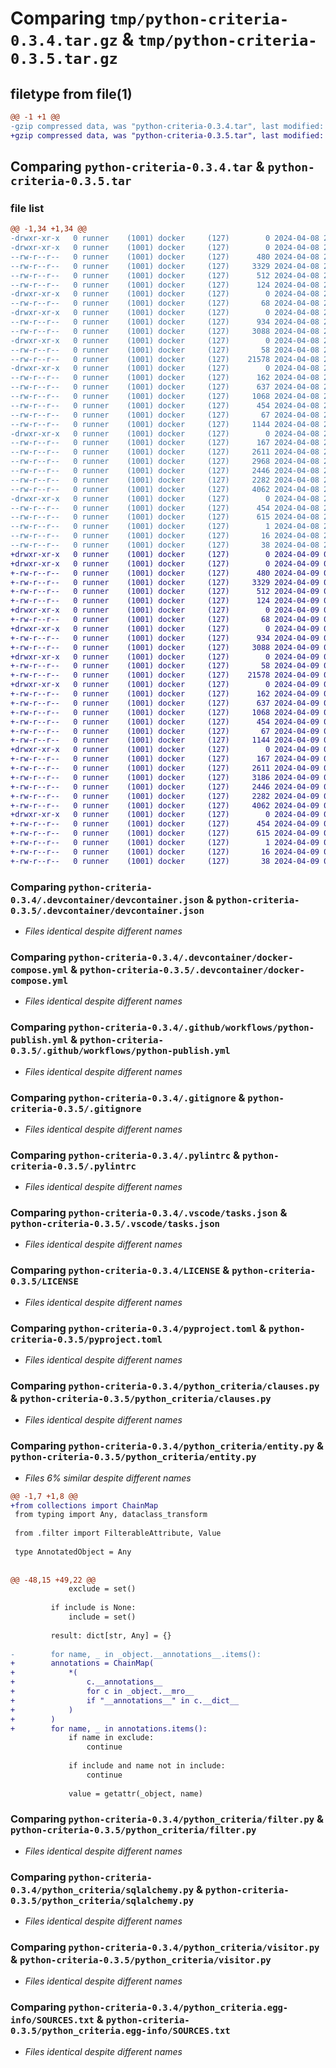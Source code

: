 # Comparing `tmp/python-criteria-0.3.4.tar.gz` & `tmp/python-criteria-0.3.5.tar.gz`

## filetype from file(1)

```diff
@@ -1 +1 @@
-gzip compressed data, was "python-criteria-0.3.4.tar", last modified: Mon Apr  8 23:01:39 2024, max compression
+gzip compressed data, was "python-criteria-0.3.5.tar", last modified: Tue Apr  9 00:21:23 2024, max compression
```

## Comparing `python-criteria-0.3.4.tar` & `python-criteria-0.3.5.tar`

### file list

```diff
@@ -1,34 +1,34 @@
-drwxr-xr-x   0 runner    (1001) docker     (127)        0 2024-04-08 23:01:38.996851 python-criteria-0.3.4/
-drwxr-xr-x   0 runner    (1001) docker     (127)        0 2024-04-08 23:01:38.992851 python-criteria-0.3.4/.devcontainer/
--rw-r--r--   0 runner    (1001) docker     (127)      480 2024-04-08 23:01:33.000000 python-criteria-0.3.4/.devcontainer/Dockerfile
--rw-r--r--   0 runner    (1001) docker     (127)     3329 2024-04-08 23:01:33.000000 python-criteria-0.3.4/.devcontainer/devcontainer.json
--rw-r--r--   0 runner    (1001) docker     (127)      512 2024-04-08 23:01:33.000000 python-criteria-0.3.4/.devcontainer/docker-compose.yml
--rw-r--r--   0 runner    (1001) docker     (127)      124 2024-04-08 23:01:33.000000 python-criteria-0.3.4/.devcontainer/postCreateCommand.sh
-drwxr-xr-x   0 runner    (1001) docker     (127)        0 2024-04-08 23:01:38.992851 python-criteria-0.3.4/.github/
--rw-r--r--   0 runner    (1001) docker     (127)       68 2024-04-08 23:01:33.000000 python-criteria-0.3.4/.github/CODEOWNERS
-drwxr-xr-x   0 runner    (1001) docker     (127)        0 2024-04-08 23:01:38.996851 python-criteria-0.3.4/.github/workflows/
--rw-r--r--   0 runner    (1001) docker     (127)      934 2024-04-08 23:01:33.000000 python-criteria-0.3.4/.github/workflows/python-publish.yml
--rw-r--r--   0 runner    (1001) docker     (127)     3088 2024-04-08 23:01:33.000000 python-criteria-0.3.4/.gitignore
-drwxr-xr-x   0 runner    (1001) docker     (127)        0 2024-04-08 23:01:38.996851 python-criteria-0.3.4/.husky/
--rw-r--r--   0 runner    (1001) docker     (127)       58 2024-04-08 23:01:33.000000 python-criteria-0.3.4/.husky/pre-commit
--rw-r--r--   0 runner    (1001) docker     (127)    21578 2024-04-08 23:01:33.000000 python-criteria-0.3.4/.pylintrc
-drwxr-xr-x   0 runner    (1001) docker     (127)        0 2024-04-08 23:01:38.996851 python-criteria-0.3.4/.vscode/
--rw-r--r--   0 runner    (1001) docker     (127)      162 2024-04-08 23:01:33.000000 python-criteria-0.3.4/.vscode/extensions.json
--rw-r--r--   0 runner    (1001) docker     (127)      637 2024-04-08 23:01:33.000000 python-criteria-0.3.4/.vscode/tasks.json
--rw-r--r--   0 runner    (1001) docker     (127)     1068 2024-04-08 23:01:33.000000 python-criteria-0.3.4/LICENSE
--rw-r--r--   0 runner    (1001) docker     (127)      454 2024-04-08 23:01:38.996851 python-criteria-0.3.4/PKG-INFO
--rw-r--r--   0 runner    (1001) docker     (127)       67 2024-04-08 23:01:33.000000 python-criteria-0.3.4/README.md
--rw-r--r--   0 runner    (1001) docker     (127)     1144 2024-04-08 23:01:33.000000 python-criteria-0.3.4/pyproject.toml
-drwxr-xr-x   0 runner    (1001) docker     (127)        0 2024-04-08 23:01:38.996851 python-criteria-0.3.4/python_criteria/
--rw-r--r--   0 runner    (1001) docker     (127)      167 2024-04-08 23:01:33.000000 python-criteria-0.3.4/python_criteria/__init__.py
--rw-r--r--   0 runner    (1001) docker     (127)     2611 2024-04-08 23:01:33.000000 python-criteria-0.3.4/python_criteria/clauses.py
--rw-r--r--   0 runner    (1001) docker     (127)     2968 2024-04-08 23:01:33.000000 python-criteria-0.3.4/python_criteria/entity.py
--rw-r--r--   0 runner    (1001) docker     (127)     2446 2024-04-08 23:01:33.000000 python-criteria-0.3.4/python_criteria/filter.py
--rw-r--r--   0 runner    (1001) docker     (127)     2282 2024-04-08 23:01:33.000000 python-criteria-0.3.4/python_criteria/sqlalchemy.py
--rw-r--r--   0 runner    (1001) docker     (127)     4062 2024-04-08 23:01:33.000000 python-criteria-0.3.4/python_criteria/visitor.py
-drwxr-xr-x   0 runner    (1001) docker     (127)        0 2024-04-08 23:01:38.996851 python-criteria-0.3.4/python_criteria.egg-info/
--rw-r--r--   0 runner    (1001) docker     (127)      454 2024-04-08 23:01:38.000000 python-criteria-0.3.4/python_criteria.egg-info/PKG-INFO
--rw-r--r--   0 runner    (1001) docker     (127)      615 2024-04-08 23:01:38.000000 python-criteria-0.3.4/python_criteria.egg-info/SOURCES.txt
--rw-r--r--   0 runner    (1001) docker     (127)        1 2024-04-08 23:01:38.000000 python-criteria-0.3.4/python_criteria.egg-info/dependency_links.txt
--rw-r--r--   0 runner    (1001) docker     (127)       16 2024-04-08 23:01:38.000000 python-criteria-0.3.4/python_criteria.egg-info/top_level.txt
--rw-r--r--   0 runner    (1001) docker     (127)       38 2024-04-08 23:01:38.996851 python-criteria-0.3.4/setup.cfg
+drwxr-xr-x   0 runner    (1001) docker     (127)        0 2024-04-09 00:21:23.011006 python-criteria-0.3.5/
+drwxr-xr-x   0 runner    (1001) docker     (127)        0 2024-04-09 00:21:23.011006 python-criteria-0.3.5/.devcontainer/
+-rw-r--r--   0 runner    (1001) docker     (127)      480 2024-04-09 00:21:18.000000 python-criteria-0.3.5/.devcontainer/Dockerfile
+-rw-r--r--   0 runner    (1001) docker     (127)     3329 2024-04-09 00:21:18.000000 python-criteria-0.3.5/.devcontainer/devcontainer.json
+-rw-r--r--   0 runner    (1001) docker     (127)      512 2024-04-09 00:21:18.000000 python-criteria-0.3.5/.devcontainer/docker-compose.yml
+-rw-r--r--   0 runner    (1001) docker     (127)      124 2024-04-09 00:21:18.000000 python-criteria-0.3.5/.devcontainer/postCreateCommand.sh
+drwxr-xr-x   0 runner    (1001) docker     (127)        0 2024-04-09 00:21:23.011006 python-criteria-0.3.5/.github/
+-rw-r--r--   0 runner    (1001) docker     (127)       68 2024-04-09 00:21:18.000000 python-criteria-0.3.5/.github/CODEOWNERS
+drwxr-xr-x   0 runner    (1001) docker     (127)        0 2024-04-09 00:21:23.011006 python-criteria-0.3.5/.github/workflows/
+-rw-r--r--   0 runner    (1001) docker     (127)      934 2024-04-09 00:21:18.000000 python-criteria-0.3.5/.github/workflows/python-publish.yml
+-rw-r--r--   0 runner    (1001) docker     (127)     3088 2024-04-09 00:21:18.000000 python-criteria-0.3.5/.gitignore
+drwxr-xr-x   0 runner    (1001) docker     (127)        0 2024-04-09 00:21:23.011006 python-criteria-0.3.5/.husky/
+-rw-r--r--   0 runner    (1001) docker     (127)       58 2024-04-09 00:21:18.000000 python-criteria-0.3.5/.husky/pre-commit
+-rw-r--r--   0 runner    (1001) docker     (127)    21578 2024-04-09 00:21:18.000000 python-criteria-0.3.5/.pylintrc
+drwxr-xr-x   0 runner    (1001) docker     (127)        0 2024-04-09 00:21:23.011006 python-criteria-0.3.5/.vscode/
+-rw-r--r--   0 runner    (1001) docker     (127)      162 2024-04-09 00:21:18.000000 python-criteria-0.3.5/.vscode/extensions.json
+-rw-r--r--   0 runner    (1001) docker     (127)      637 2024-04-09 00:21:18.000000 python-criteria-0.3.5/.vscode/tasks.json
+-rw-r--r--   0 runner    (1001) docker     (127)     1068 2024-04-09 00:21:18.000000 python-criteria-0.3.5/LICENSE
+-rw-r--r--   0 runner    (1001) docker     (127)      454 2024-04-09 00:21:23.011006 python-criteria-0.3.5/PKG-INFO
+-rw-r--r--   0 runner    (1001) docker     (127)       67 2024-04-09 00:21:18.000000 python-criteria-0.3.5/README.md
+-rw-r--r--   0 runner    (1001) docker     (127)     1144 2024-04-09 00:21:18.000000 python-criteria-0.3.5/pyproject.toml
+drwxr-xr-x   0 runner    (1001) docker     (127)        0 2024-04-09 00:21:23.011006 python-criteria-0.3.5/python_criteria/
+-rw-r--r--   0 runner    (1001) docker     (127)      167 2024-04-09 00:21:18.000000 python-criteria-0.3.5/python_criteria/__init__.py
+-rw-r--r--   0 runner    (1001) docker     (127)     2611 2024-04-09 00:21:18.000000 python-criteria-0.3.5/python_criteria/clauses.py
+-rw-r--r--   0 runner    (1001) docker     (127)     3186 2024-04-09 00:21:18.000000 python-criteria-0.3.5/python_criteria/entity.py
+-rw-r--r--   0 runner    (1001) docker     (127)     2446 2024-04-09 00:21:18.000000 python-criteria-0.3.5/python_criteria/filter.py
+-rw-r--r--   0 runner    (1001) docker     (127)     2282 2024-04-09 00:21:18.000000 python-criteria-0.3.5/python_criteria/sqlalchemy.py
+-rw-r--r--   0 runner    (1001) docker     (127)     4062 2024-04-09 00:21:18.000000 python-criteria-0.3.5/python_criteria/visitor.py
+drwxr-xr-x   0 runner    (1001) docker     (127)        0 2024-04-09 00:21:23.011006 python-criteria-0.3.5/python_criteria.egg-info/
+-rw-r--r--   0 runner    (1001) docker     (127)      454 2024-04-09 00:21:22.000000 python-criteria-0.3.5/python_criteria.egg-info/PKG-INFO
+-rw-r--r--   0 runner    (1001) docker     (127)      615 2024-04-09 00:21:23.000000 python-criteria-0.3.5/python_criteria.egg-info/SOURCES.txt
+-rw-r--r--   0 runner    (1001) docker     (127)        1 2024-04-09 00:21:22.000000 python-criteria-0.3.5/python_criteria.egg-info/dependency_links.txt
+-rw-r--r--   0 runner    (1001) docker     (127)       16 2024-04-09 00:21:22.000000 python-criteria-0.3.5/python_criteria.egg-info/top_level.txt
+-rw-r--r--   0 runner    (1001) docker     (127)       38 2024-04-09 00:21:23.011006 python-criteria-0.3.5/setup.cfg
```

### Comparing `python-criteria-0.3.4/.devcontainer/devcontainer.json` & `python-criteria-0.3.5/.devcontainer/devcontainer.json`

 * *Files identical despite different names*

### Comparing `python-criteria-0.3.4/.devcontainer/docker-compose.yml` & `python-criteria-0.3.5/.devcontainer/docker-compose.yml`

 * *Files identical despite different names*

### Comparing `python-criteria-0.3.4/.github/workflows/python-publish.yml` & `python-criteria-0.3.5/.github/workflows/python-publish.yml`

 * *Files identical despite different names*

### Comparing `python-criteria-0.3.4/.gitignore` & `python-criteria-0.3.5/.gitignore`

 * *Files identical despite different names*

### Comparing `python-criteria-0.3.4/.pylintrc` & `python-criteria-0.3.5/.pylintrc`

 * *Files identical despite different names*

### Comparing `python-criteria-0.3.4/.vscode/tasks.json` & `python-criteria-0.3.5/.vscode/tasks.json`

 * *Files identical despite different names*

### Comparing `python-criteria-0.3.4/LICENSE` & `python-criteria-0.3.5/LICENSE`

 * *Files identical despite different names*

### Comparing `python-criteria-0.3.4/pyproject.toml` & `python-criteria-0.3.5/pyproject.toml`

 * *Files identical despite different names*

### Comparing `python-criteria-0.3.4/python_criteria/clauses.py` & `python-criteria-0.3.5/python_criteria/clauses.py`

 * *Files identical despite different names*

### Comparing `python-criteria-0.3.4/python_criteria/entity.py` & `python-criteria-0.3.5/python_criteria/entity.py`

 * *Files 6% similar despite different names*

```diff
@@ -1,7 +1,8 @@
+from collections import ChainMap
 from typing import Any, dataclass_transform
 
 from .filter import FilterableAttribute, Value
 
 type AnnotatedObject = Any
 
 
@@ -48,15 +49,22 @@
             exclude = set()
 
         if include is None:
             include = set()
 
         result: dict[str, Any] = {}
 
-        for name, _ in _object.__annotations__.items():
+        annotations = ChainMap(
+            *(
+                c.__annotations__
+                for c in _object.__mro__
+                if "__annotations__" in c.__dict__
+            )
+        )
+        for name, _ in annotations.items():
             if name in exclude:
                 continue
 
             if include and name not in include:
                 continue
 
             value = getattr(_object, name)
```

### Comparing `python-criteria-0.3.4/python_criteria/filter.py` & `python-criteria-0.3.5/python_criteria/filter.py`

 * *Files identical despite different names*

### Comparing `python-criteria-0.3.4/python_criteria/sqlalchemy.py` & `python-criteria-0.3.5/python_criteria/sqlalchemy.py`

 * *Files identical despite different names*

### Comparing `python-criteria-0.3.4/python_criteria/visitor.py` & `python-criteria-0.3.5/python_criteria/visitor.py`

 * *Files identical despite different names*

### Comparing `python-criteria-0.3.4/python_criteria.egg-info/SOURCES.txt` & `python-criteria-0.3.5/python_criteria.egg-info/SOURCES.txt`

 * *Files identical despite different names*

